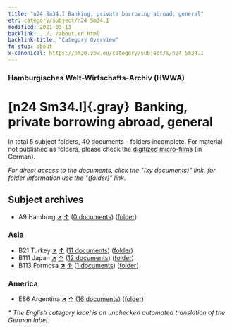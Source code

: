 ```yaml
---
title: "n24 Sm34.I Banking, private borrowing abroad, general"
etr: category/subject/n24 Sm34.I
modified: 2021-03-13
backlink: ../../about.en.html
backlink-title: "Category Overview"
fn-stub: about
x-canonical: https://pm20.zbw.eu/category/subject/s/n24_Sm34.I
---
```


### Hamburgisches Welt-Wirtschafts-Archiv (HWWA)
# [n24 Sm34.I]{.gray}&#8201; Banking, private borrowing abroad, general&#160; 





In total 5 subject folders, 40 documents - folders incomplete.
For material not published as folders, please check the [digitized micro-films](/film/h1_sh.de.html) (in German).

_For direct access to the documents, click the "(xy documents)" link, for folder information use the "(folder)" link._

## Subject archives


- A9 Hamburg [**&nearr;**](../../../geo/i/140905/about.en.html "Hamburg (all folders)") [**&uarr;**](../../../geo/about.en.html#A9 "Country category system") (<a href="https://pm20.zbw.eu/dfgview/sh/140905,145404" title="about: Hamburg : Banking, private borrowing abroad, general" target="_blank">0 documents</a>) ([folder](../../../../folder/sh/1409xx/140905/1454xx/145404/about.en.html))

### Asia

- B21 Turkey [**&nearr;**](../../../geo/i/141111/about.en.html "Turkey (all folders)") [**&uarr;**](../../../geo/about.en.html#B21 "Country category system") (<a href="https://pm20.zbw.eu/dfgview/sh/141111,145404" title="about: Turkey : Banking, private borrowing abroad, general" target="_blank">11 documents</a>) ([folder](../../../../folder/sh/1411xx/141111/1454xx/145404/about.en.html))
- B111 Japan [**&nearr;**](../../../geo/i/141272/about.en.html "Japan (all folders)") [**&uarr;**](../../../geo/about.en.html#B111 "Country category system") (<a href="https://pm20.zbw.eu/dfgview/sh/141272,145404" title="about: Japan : Banking, private borrowing abroad, general" target="_blank">12 documents</a>) ([folder](../../../../folder/sh/1412xx/141272/1454xx/145404/about.en.html))
- B113 Formosa [**&nearr;**](../../../geo/i/141274/about.en.html "Formosa (all folders)") [**&uarr;**](../../../geo/about.en.html#B113 "Country category system") (<a href="https://pm20.zbw.eu/dfgview/sh/141274,145404" title="about: Formosa : Banking, private borrowing abroad, general" target="_blank">1 documents</a>) ([folder](../../../../folder/sh/1412xx/141274/1454xx/145404/about.en.html))

### America

- E86 Argentina [**&nearr;**](../../../geo/i/141692/about.en.html "Argentina (all folders)") [**&uarr;**](../../../geo/about.en.html#E86 "Country category system") (<a href="https://pm20.zbw.eu/dfgview/sh/141692,145404" title="about: Argentina : Banking, private borrowing abroad, general" target="_blank">16 documents</a>) ([folder](../../../../folder/sh/1416xx/141692/1454xx/145404/about.en.html))


_* The English category label is an unchecked automated translation of the German label._

